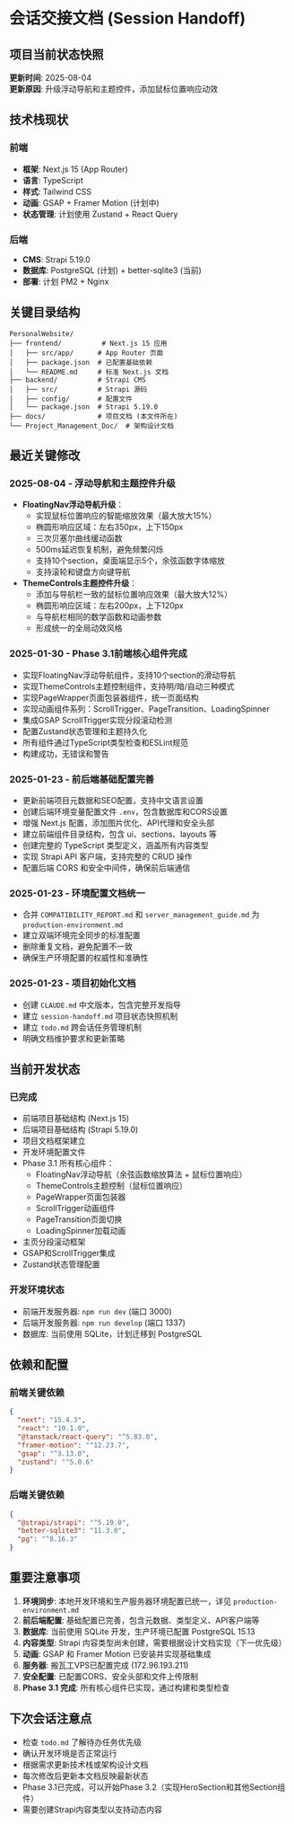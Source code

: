 # 会话交接文档 (Session Handoff)

## 项目当前状态快照

**更新时间**: 2025-08-04  
**更新原因**: 升级浮动导航和主题控件，添加鼠标位置响应动效

## 技术栈现状

### 前端
- **框架**: Next.js 15 (App Router)
- **语言**: TypeScript
- **样式**: Tailwind CSS
- **动画**: GSAP + Framer Motion (计划中)
- **状态管理**: 计划使用 Zustand + React Query

### 后端
- **CMS**: Strapi 5.19.0
- **数据库**: PostgreSQL (计划) + better-sqlite3 (当前)
- **部署**: 计划 PM2 + Nginx

## 关键目录结构

```
PersonalWebsite/
├── frontend/          # Next.js 15 应用
│   ├── src/app/      # App Router 页面
│   ├── package.json  # 已配置基础依赖
│   └── README.md     # 标准 Next.js 文档
├── backend/          # Strapi CMS
│   ├── src/          # Strapi 源码
│   ├── config/       # 配置文件
│   └── package.json  # Strapi 5.19.0
├── docs/             # 项目文档 (本文件所在)
└── Project_Management_Doc/  # 架构设计文档
```

## 最近关键修改

### 2025-08-04 - 浮动导航和主题控件升级
- **FloatingNav浮动导航升级**：
  - 实现鼠标位置响应的智能缩放效果（最大放大15%）
  - 椭圆形响应区域：左右350px，上下150px
  - 三次贝塞尔曲线缓动函数
  - 500ms延迟恢复机制，避免频繁闪烁
  - 支持10个section，桌面端显示5个，余弦函数字体缩放
  - 支持滚轮和键盘方向键导航
- **ThemeControls主题控件升级**：
  - 添加与导航栏一致的鼠标位置响应效果（最大放大12%）
  - 椭圆形响应区域：左右200px，上下120px
  - 与导航栏相同的数学函数和动画参数
  - 形成统一的全局动效风格

### 2025-01-30 - Phase 3.1前端核心组件完成
- 实现FloatingNav浮动导航组件，支持10个section的滑动导航
- 实现ThemeControls主题控制组件，支持明/暗/自动三种模式
- 实现PageWrapper页面包装器组件，统一页面结构
- 实现动画组件系列：ScrollTrigger、PageTransition、LoadingSpinner
- 集成GSAP ScrollTrigger实现分段滚动检测
- 配置Zustand状态管理和主题持久化
- 所有组件通过TypeScript类型检查和ESLint规范
- 构建成功，无错误和警告

### 2025-01-23 - 前后端基础配置完善
- 更新前端项目元数据和SEO配置，支持中文语言设置
- 创建后端环境变量配置文件 `.env`，包含数据库和CORS设置
- 增强 Next.js 配置，添加图片优化、API代理和安全头部
- 建立前端组件目录结构，包含 ui、sections、layouts 等
- 创建完整的 TypeScript 类型定义，涵盖所有内容类型
- 实现 Strapi API 客户端，支持完整的 CRUD 操作
- 配置后端 CORS 和安全中间件，确保前后端通信

### 2025-01-23 - 环境配置文档统一
- 合并 `COMPATIBILITY_REPORT.md` 和 `server_management_guide.md` 为 `production-environment.md`
- 建立双端环境完全同步的标准配置
- 删除重复文档，避免配置不一致
- 确保生产环境配置的权威性和准确性

### 2025-01-23 - 项目初始化文档
- 创建 `CLAUDE.md` 中文版本，包含完整开发指导
- 建立 `session-handoff.md` 项目状态快照机制
- 建立 `todo.md` 跨会话任务管理机制
- 明确文档维护要求和更新策略

## 当前开发状态

### 已完成
- 前端项目基础结构 (Next.js 15)
- 后端项目基础结构 (Strapi 5.19.0)
- 项目文档框架建立
- 开发环境配置文件
- Phase 3.1 所有核心组件：
  - FloatingNav浮动导航（余弦函数缩放算法 + 鼠标位置响应）
  - ThemeControls主题控制（鼠标位置响应）
  - PageWrapper页面包装器
  - ScrollTrigger动画组件
  - PageTransition页面切换
  - LoadingSpinner加载动画
- 主页分段滚动框架
- GSAP和ScrollTrigger集成
- Zustand状态管理配置

### 开发环境状态
- 前端开发服务器: `npm run dev` (端口 3000)
- 后端开发服务器: `npm run develop` (端口 1337)
- 数据库: 当前使用 SQLite，计划迁移到 PostgreSQL

## 依赖和配置

### 前端关键依赖
```json
{
  "next": "15.4.3",
  "react": "19.1.0", 
  "@tanstack/react-query": "^5.83.0",
  "framer-motion": "^12.23.7",
  "gsap": "^3.13.0",
  "zustand": "^5.0.6"
}
```

### 后端关键依赖
```json
{
  "@strapi/strapi": "^5.19.0",
  "better-sqlite3": "11.3.0",
  "pg": "^8.16.3"
}
```

## 重要注意事项

1. **环境同步**: 本地开发环境和生产服务器环境配置已统一，详见 `production-environment.md`
2. **前后端配置**: 基础配置已完善，包含元数据、类型定义、API客户端等
3. **数据库**: 当前使用 SQLite 开发，生产环境已配置 PostgreSQL 15.13
4. **内容类型**: Strapi 内容类型尚未创建，需要根据设计文档实现（下一优先级）
5. **动画**: GSAP 和 Framer Motion 已安装并实现基础集成
6. **服务器**: 搬瓦工VPS已配置完成 (172.96.193.211)
7. **安全配置**: 已配置CORS、安全头部和文件上传限制
8. **Phase 3.1 完成**: 所有核心组件已实现，通过构建和类型检查

## 下次会话注意点

- 检查 `todo.md` 了解待办任务优先级
- 确认开发环境是否正常运行
- 根据需求更新技术栈或架构设计文档
- 每次修改后更新本文档反映最新状态
- Phase 3.1已完成，可以开始Phase 3.2（实现HeroSection和其他Section组件）
- 需要创建Strapi内容类型以支持动态内容